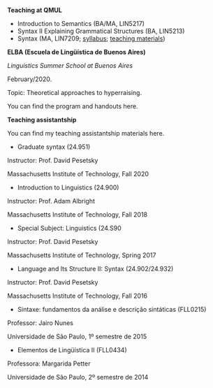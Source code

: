 **Teaching at QMUL**
+ Introduction to Semantics (BA/MA, LIN5217)
+ Syntax II Explaining Grammatical Structures (BA, LIN5213)
+ Syntax (MA, LIN7209; [syllabus](https://sznfng.github.io/Syllabus_QMUL_Fall_2021_LIN7209.pdf); [teaching materials](https://www.dropbox.com/sh/kl42lu5d1can1uz/AAB1sf3FX8V0Q3hdynVfhIGVa?dl=0))

**ELBA (Escuela de Lingüística de Buenos Aires)**

_Linguistics Summer School at Buenos Aires_

February/2020.

Topic: Theoretical approaches to hyperraising.

You can find the program and handouts here.

**Teaching assistantship**

You can find my teaching assistantship materials here.

+ Graduate syntax (24.951)

Instructor: Prof. David Pesetsky

Massachusetts Institute of Technology, Fall 2020

+ Introduction to Linguistics (24.900)

Instructor: Prof. Adam Albright

Massachusetts Institute of Technology, Fall 2018

+ Special Subject: Linguistics (24.S90

Instructor: Prof. David Pesetsky

Massachusetts Institute of Technology, Spring 2017

+ Language and Its Structure II: Syntax (24.902/24.932)

Instructor: Prof. David Pesetsky

Massachusetts Institute of Technology, Fall 2016

+ Sintaxe: fundamentos da análise e descrição sintáticas (FLL0215)

Professor: Jairo Nunes

Universidade de São Paulo, 1º semestre de 2015

+ Elementos de Lingüística II (FLL0434)

Professora: Margarida Petter

Universidade de São Paulo, 2º semestre de 2014
